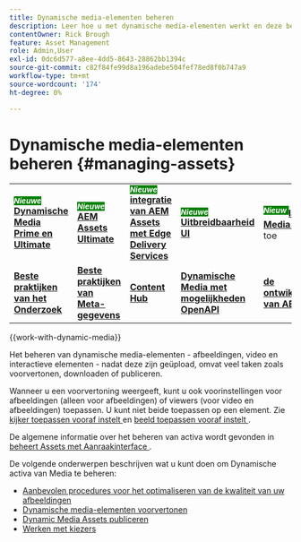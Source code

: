 ```yaml
---
title: Dynamische media-elementen beheren
description: Leer hoe u met dynamische media-elementen werkt en deze beheert met behulp van workflows, zoals voorvertonen, downloaden of publiceren.
contentOwner: Rick Brough
feature: Asset Management
role: Admin,User
exl-id: 0dc6d577-a8ee-4dd5-8643-28862bb1394c
source-git-commit: c82f84fe99d8a196adebe504fef78ed8f0b747a9
workflow-type: tm+mt
source-wordcount: '174'
ht-degree: 0%

---
```


# Dynamische media-elementen beheren {#managing-assets}

<table>
    <tr>
        <td>
            <sup style= "background-color:#008000; color:#FFFFFF; font-weight:bold"><i> Nieuwe </i></sup> <a href="/help/assets/dynamic-media/dm-prime-ultimate.md"><b> Dynamische Media Prime en Ultimate </b></a>
        </td>
        <td>
            <sup style= "background-color:#008000; color:#FFFFFF; font-weight:bold"><i> Nieuwe </i></sup> <a href="/help/assets/assets-ultimate-overview.md"><b> AEM Assets Ultimate </b></a>
        </td>
        <td>
            <sup style= "background-color:#008000; color:#FFFFFF; font-weight:bold"><i> Nieuwe </i></sup> <a href="/help/assets/integrate-aem-assets-edge-delivery-services.md"><b> integratie van AEM Assets met Edge Delivery Services </b></a>
        </td>
        <td>
            <sup style= "background-color:#008000; color:#FFFFFF; font-weight:bold"><i> Nieuwe </i></sup> <a href="/help/assets/aem-assets-view-ui-extensibility.md"><b> Uitbreidbaarheid UI </b></a>
        </td>
          <td>
            <sup style= "background-color:#008000; color:#FFFFFF; font-weight:bold"><i> Nieuw </i></sup> <a href="/help/assets/dynamic-media/enable-dynamic-media-prime-and-ultimate.md"><b> laat Dynamische Media Prime en Ultimate </b></a> toe
        </td>
    </tr>
    <tr>
        <td>
            <a href="/help/assets/search-best-practices.md"><b> Beste praktijken van het Onderzoek </b></a>
        </td>
        <td>
            <a href="/help/assets/metadata-best-practices.md"><b> Beste praktijken van Meta-gegevens </b></a>
        </td>
        <td>
            <a href="/help/assets/product-overview.md"><b> Content Hub </b></a>
        </td>
        <td>
            <a href="/help/assets/dynamic-media-open-apis-overview.md"><b> Dynamische Media met mogelijkheden OpenAPI </b></a>
        </td>
        <td>
            <a href="https://developer.adobe.com/experience-cloud/experience-manager-apis/"><b> de ontwikkelaarsdocumentatie van AEM Assets </b></a>
        </td>
    </tr>
</table>

{{work-with-dynamic-media}}

Het beheren van dynamische media-elementen - afbeeldingen, video en interactieve elementen - nadat deze zijn geüpload, omvat veel taken zoals voorvertonen, downloaden of publiceren.

Wanneer u een voorvertoning weergeeft, kunt u ook voorinstellingen voor afbeeldingen (alleen voor afbeeldingen) of viewers (voor video en afbeeldingen) toepassen. U kunt niet beide toepassen op een element. Zie [ kijker toepassen vooraf instelt ](viewer-presets.md) en [ beeld toepassen vooraf instelt ](image-presets.md).

De algemene informatie over het beheren van activa wordt gevonden in [ beheert Assets met Aanraakinterface ](/help/assets/manage-digital-assets.md).

De volgende onderwerpen beschrijven wat u kunt doen om Dynamische activa van Media te beheren:

* [Aanbevolen procedures voor het optimaliseren van de kwaliteit van uw afbeeldingen](best-practices-for-optimizing-the-quality-of-your-images.md)
* [Dynamische media-elementen voorvertonen](previewing-assets.md)
* [Dynamic Media Assets publiceren](publishing-dynamicmedia-assets.md)
* [Werken met kiezers](working-with-selectors.md)
